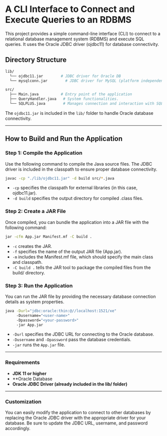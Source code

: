 # A CLI Interface to Connect and Execute Queries to an RDBMS

This project provides a simple command-line interface (CLI) to connect to a relational database management system (RDBMS) and execute SQL queries. It uses the Oracle JDBC driver (ojdbc11) for database connectivity.

## Directory Structure

```graphql
lib/
  └── ojdbc11.jar        # JDBC driver for Oracle DB
  └── mysqlconn.jar        # JDBC driver for MySQL (platform independent)

src/
  ├── Main.java          # Entry point of the application
  ├── QueryHandler.java   # System functionalities.
  └── SQLPLUS.java        # Manages connection and interaction with SQL*Plus
```

The `ojdbc11.jar` is included in the `lib/` folder to handle Oracle database connectivity.

---

## How to Build and Run the Application

### Step 1: Compile the Application

Use the following command to compile the Java source files. The JDBC driver is included in the classpath to ensure proper database connectivity.

```bash
javac -cp "./lib/ojdbc11.jar" -d build src/*.java
```

* `-cp` specifies the classpath for external libraries (in this case, ojdbc11.jar).
* `-d build` specifies the output directory for compiled .class files.

### Step 2: Create a JAR File

Once compiled, you can bundle the application into a JAR file with the following command:

```bash
jar -cfm App.jar Manifest.mf -C build .
```

* `-c` creates the JAR.
* `-f` specifies the name of the output JAR file (App.jar).
* `-m` includes the Manifest.mf file, which should specify the main class and classpath.
* `-C build .` tells the JAR tool to package the compiled files from the build/ directory.

### Step 3: Run the Application

You can run the JAR file by providing the necessary database connection details as system properties.

```bash
java -Durl="jdbc:oracle:thin:@//localhost:1521/xe"
     -Dusername="<user-name>"
     -Dpassword="<your-password>"
     -jar App.jar
```

* `-Durl` specifies the JDBC URL for connecting to the Oracle database.
* `-Dusername` and `-Dpassword` pass the database credentials.
* `-jar` runs the `App.jar` file.

---

### Requirements

* **JDK 11 or higher**
* **Oracle Database
* **Oracle JDBC Driver (already included in the lib/ folder)**

---

### Customization

You can easily modify the application to connect to other databases by replacing the Oracle JDBC driver with the appropriate driver for your database. Be sure to update the JDBC URL, username, and password accordingly.
